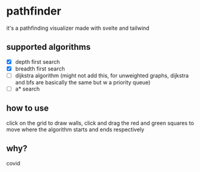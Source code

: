 # pathfinder

it's a pathfinding visualizer made with svelte and tailwind

## supported algorithms

- [x] depth first search
- [x] breadth first search
- [ ] dijkstra algorithm (might not add this, for unweighted graphs, dijkstra and bfs are basically the same but w a priority queue)
- [ ] a\* search

## how to use

click on the grid to draw walls, click and drag the red and green squares to move where the algorithm starts and ends respectively

## why?

covid
